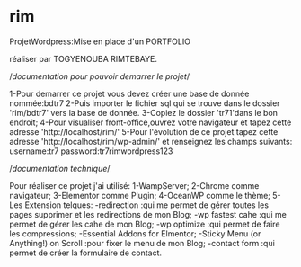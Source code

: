 # rim
ProjetWordpress:Mise en place d'un PORTFOLIO

réaliser par TOGYENOUBA RIMTEBAYE.

/*documentation pour pouvoir demarrer le projet*/

1-Pour demarrer ce projet vous devez créer une base de donnée nommée:bdtr7
2-Puis importer le fichier sql qui se trouve dans le dossier 'rim/bdtr7' vers la base de donnée.
3-Copiez le dossier 'tr71'dans le bon endroit;
4-Pour visualiser front-office,ouvrez votre navigateur et tapez cette adresse 'http://localhost/rim/'
5-Pour l'évolution de ce projet tapez cette adresse 'http://localhost/rim/wp-admin/' et renseignez les champs suivants:
       username:tr7
       password:tr7rimwordpress123



/*documentation technique*/

Pour réaliser ce projet j'ai utilisé:
 1-WampServer;
 2-Chrome comme navigateur;
 3-Elementor comme Plugin;
 4-OceanWP comme le thème;
 5-Les Extension telques:
   -redirection :qui me permet de gérer toutes les pages supprimer et les redirections de mon Blog;
   -wp fastest cahe :qui me permet de gérer les cahe de mon Blog;
   -wp optimize :qui permet de faire les compressions;
   -Essential Addons for Elmentor;
   -Sticky Menu (or Anything!) on Scroll :pour fixer le menu de mon Blog;
   -contact form :qui permet de créer la formulaire de contact.
